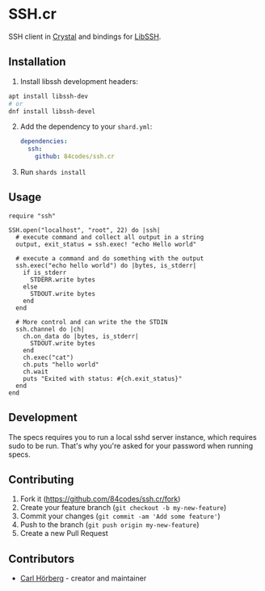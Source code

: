# SSH.cr

SSH client in [Crystal](https://crystal-lang.org) and bindings for [LibSSH](https://www.libssh.org/).

## Installation

1. Install libssh development headers:

```sh
apt install libssh-dev
# or
dnf install libssh-devel
```

2. Add the dependency to your `shard.yml`:

   ```yaml
   dependencies:
     ssh:
       github: 84codes/ssh.cr
   ```

3. Run `shards install`


## Usage

```crystal
require "ssh"

SSH.open("localhost", "root", 22) do |ssh|
  # execute command and collect all output in a string
  output, exit_status = ssh.exec! "echo Hello world"

  # execute a command and do something with the output
  ssh.exec("echo hello world") do |bytes, is_stderr|
    if is_stderr
      STDERR.write bytes
    else
      STDOUT.write bytes
    end
  end

  # More control and can write the the STDIN
  ssh.channel do |ch|
    ch.on_data do |bytes, is_stderr|
      STDOUT.write bytes
    end
    ch.exec("cat")
    ch.puts "hello world"
    ch.wait
    puts "Exited with status: #{ch.exit_status}"
  end
end
```

## Development

The specs requires you to run a local sshd server instance, which requires sudo to be run. That's why you're asked for your password when running specs.

## Contributing

1. Fork it (<https://github.com/84codes/ssh.cr/fork>)
2. Create your feature branch (`git checkout -b my-new-feature`)
3. Commit your changes (`git commit -am 'Add some feature'`)
4. Push to the branch (`git push origin my-new-feature`)
5. Create a new Pull Request

## Contributors

- [Carl Hörberg](https://github.com/carlhoerberg) - creator and maintainer
